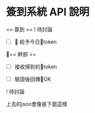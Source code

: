 # 簽到系統 API 說明





== 簽到 ==
! 待討論 

- [ ]  給予今日token

== 幹部 == 
- [ ]  接收掃到的token
- [ ]  驗證後回傳OK




! 待討論 



上去的json會像是下面這樣


